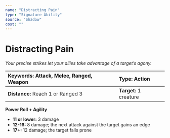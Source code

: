 ```yaml
---
name: "Distracting Pain"
type: "Signature Ability"
source: "Shadow"
cost: ""
---
```


# Distracting Pain

*Your precise strikes let your allies take advantage of a target’s agony.*

| **Keywords:** Attack, Melee, Ranged, Weapon | **Type:** Action |
| :-- | :-- |
| **Distance:** Reach 1 or Ranged 3 | **Target:** 1 creature |

**Power Roll + Agility**

- **11 or lower:** 3 damage
- **12-16:** 8 damage; the next attack against the target gains an edge
- **17+:** 12 damage; the target falls prone
